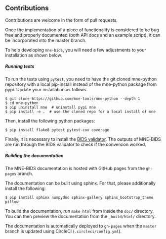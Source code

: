 Contributions
-------------

Contributions are welcome in the form of pull requests.

Once the implementation of a piece of functionality is considered to be bug
free and properly documented (both API docs and an example script),
it can be incorporated into the master branch.

To help developing `mne-bids`, you will need a few adjustments to your
installation as shown below.

##### Running tests

To run the tests using `pytest`, you need to have the git cloned mne-python
repository with a local pip-install instead of the mne-python package from
pypi. Update your installation as follows.

    $ git clone https://github.com/mne-tools/mne-python --depth 1
    $ cd mne-python
    $ pip uninstall mne  # uninstall pypi mne
    $ pip install -e .  # use the cloned repo for a local install of mne

Then, install the following python packages:

    $ pip install flake8 pytest pytest-cov coverage

Finally, it is necessary to install the
[BIDS validator](https://github.com/bids-standard/bids-validator). The outputs
of MNE-BIDS are run through the BIDS validator to check if the conversion
worked.

##### Building the documentation

The MNE-BIDS documentation is hosted with GitHub pages from the `gh-pages` branch.

The documentation can be built using sphinx. For that, please additionally
install the following:

    $ pip install sphinx numpydoc sphinx-gallery sphinx_bootstrap_theme pillow

To build the documentation, run `make html` from inside the `doc/` directory. You
can then preview the documentation from the `_build/html/` directory.

The documentation is automatically deployed to `gh-pages` when the `master` branch is
updated using CircleCI (`.circleci/config.yml`).
